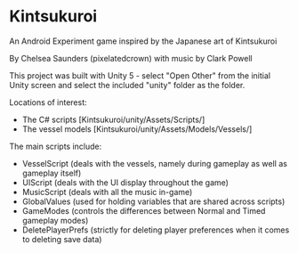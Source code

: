 # Kintsukuroi
An Android Experiment game inspired by the Japanese art of Kintsukuroi

By Chelsea Saunders (pixelatedcrown) with music by Clark Powell

This project was built with Unity 5 - select "Open Other" from the initial Unity screen and select the included 
"unity" folder as the folder.

Locations of interest:
- The C# scripts [Kintsukuroi/unity/Assets/Scripts/]
- The vessel models [Kintsukuroi/unity/Assets/Models/Vessels/]

The main scripts include:
- VesselScript (deals with the vessels, namely during gameplay as well as gameplay itself)
- UIScript (deals with the UI display throughout the game)
- MusicScript (deals with all the music in-game)
- GlobalValues (used for holding variables that are shared across scripts)
- GameModes (controls the differences between Normal and Timed gameplay modes)
- DeletePlayerPrefs (strictly for deleting player preferences when it comes to deleting save data)
